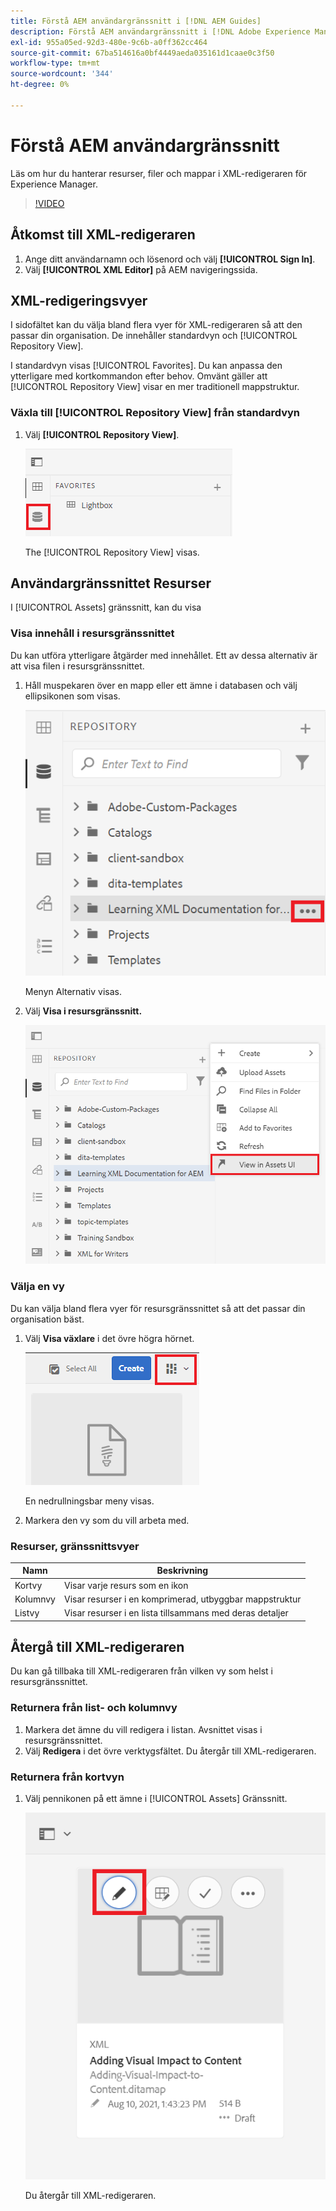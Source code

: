 ```yaml
---
title: Förstå AEM användargränssnitt i [!DNL AEM Guides]
description: Förstå AEM användargränssnitt i [!DNL Adobe Experience Manager Guides]
exl-id: 955a05ed-92d3-480e-9c6b-a0ff362cc464
source-git-commit: 67ba514616a0bf4449aeda035161d1caae0c3f50
workflow-type: tm+mt
source-wordcount: '344'
ht-degree: 0%

---
```


# Förstå AEM användargränssnitt

Läs om hur du hanterar resurser, filer och mappar i XML-redigeraren för Experience Manager.

>[!VIDEO](https://video.tv.adobe.com/v/336659?quality=12&learn=on)

## Åtkomst till XML-redigeraren

1. Ange ditt användarnamn och lösenord och välj **[!UICONTROL Sign In]**.
1. Välj **[!UICONTROL XML Editor]** på AEM navigeringssida.

## XML-redigeringsvyer

I sidofältet kan du välja bland flera vyer för XML-redigeraren så att den passar din organisation. De innehåller standardvyn och [!UICONTROL Repository View].

I standardvyn visas [!UICONTROL Favorites]. Du kan anpassa den ytterligare med kortkommandon efter behov. Omvänt gäller att [!UICONTROL Repository View] visar en mer traditionell mappstruktur.

### Växla till [!UICONTROL Repository View] från standardvyn

1. Välj **[!UICONTROL Repository View]**.

   ![Databasikon](images/common/repository-icon.png)

   The [!UICONTROL Repository View] visas.

## Användargränssnittet Resurser

I [!UICONTROL Assets] gränssnitt, kan du visa

### Visa innehåll i resursgränssnittet

Du kan utföra ytterligare åtgärder med innehållet. Ett av dessa alternativ är att visa filen i resursgränssnittet.

1. Håll muspekaren över en mapp eller ett ämne i databasen och välj ellipsikonen som visas.

   ![Ellipsikon](images/lesson-2/options-menu-with-markings.png)

   Menyn Alternativ visas.

1. Välj **Visa i resursgränssnitt.**

   ![Visa i resursgränssnitt](images/lesson-2/assets-ui.png)


### Välja en vy

Du kan välja bland flera vyer för resursgränssnittet så att det passar din organisation bäst.

1. Välj **Visa växlare** i det övre högra hörnet.

   ![Ikonen Visa väljare](images/lesson-2/view-switcher.png)

   En nedrullningsbar meny visas.

1. Markera den vy som du vill arbeta med.

### Resurser, gränssnittsvyer

| Namn | Beskrivning |
| --- | --- |
| Kortvy | Visar varje resurs som en ikon |
| Kolumnvy | Visar resurser i en komprimerad, utbyggbar mappstruktur |
| Listvy | Visar resurser i en lista tillsammans med deras detaljer |

## Återgå till XML-redigeraren

Du kan gå tillbaka till XML-redigeraren från vilken vy som helst i resursgränssnittet.

### Returnera från list- och kolumnvy

1. Markera det ämne du vill redigera i listan.
Avsnittet visas i resursgränssnittet.
1. Välj **Redigera** i det övre verktygsfältet.
Du återgår till XML-redigeraren.

### Returnera från kortvyn

1. Välj pennikonen på ett ämne i [!UICONTROL Assets] Gränssnitt.

   ![Pennikon](images/lesson-2/return-card-view.png)

   Du återgår till XML-redigeraren.
